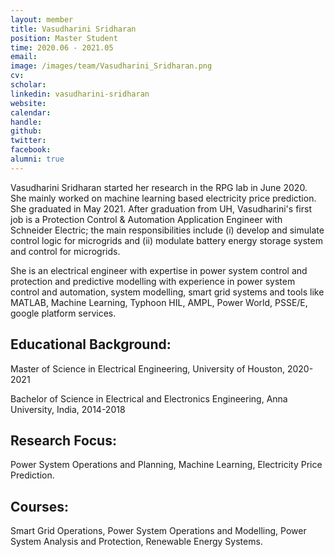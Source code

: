 ```yaml
---
layout: member
title: Vasudharini Sridharan
position: Master Student
time: 2020.06 - 2021.05
email: 
image: /images/team/Vasudharini_Sridharan.png
cv: 
scholar: 
linkedin: vasudharini-sridharan
website: 
calendar: 
handle: 
github: 
twitter: 
facebook: 
alumni: true
---
```


Vasudharini Sridharan started her research in the RPG lab in June 2020. She mainly worked on machine learning based electricity price prediction. She graduated in May 2021. After graduation from UH, Vasudharini's first job is a Protection Control & Automation Application Engineer with Schneider Electric; the main responsibilities include (i) develop and simulate control logic for microgrids and (ii) modulate battery energy storage system and control for microgrids.

She is an electrical engineer with expertise in power system control and protection and predictive modelling with experience in power system control and automation, system modelling, smart grid systems and tools like MATLAB,  Machine Learning, Typhoon HIL, AMPL, Power World, PSSE/E, google platform services.

## Educational Background:
Master of Science in Electrical Engineering, University of Houston, 2020-2021

Bachelor of Science in Electrical and Electronics Engineering, Anna University, India, 2014-2018

## Research Focus:
Power System Operations and Planning, Machine Learning, Electricity Price Prediction.

## Courses:
Smart Grid Operations, Power System Operations and Modelling, Power System Analysis and Protection, Renewable Energy Systems.

